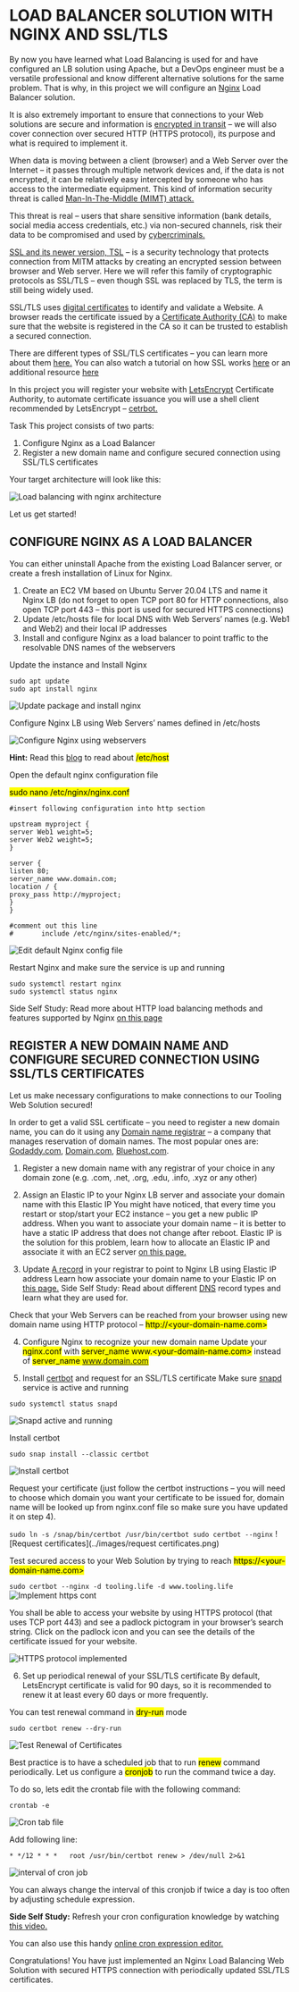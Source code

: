 # LOAD BALANCER SOLUTION WITH NGINX AND SSL/TLS

By now you have learned what Load Balancing is used for and have configured an LB solution using Apache, but a DevOps engineer must be a versatile professional and know different alternative solutions for the same problem. That is why, in this project we will configure an [Nginx](https://www.nginx.com) Load Balancer solution.

It is also extremely important to ensure that connections to your Web solutions are secure and information is [encrypted in transit](https://security.berkeley.edu/data-encryption-transit-guideline) – we will also cover connection over secured HTTP (HTTPS protocol), its purpose and what is required to implement it.

When data is moving between a client (browser) and a Web Server over the Internet – it passes through multiple network devices and, if the data is not encrypted, it can be relatively easy intercepted by someone who has access to the intermediate equipment. This kind of information security threat is called [Man-In-The-Middle (MIMT) attack.](https://en.wikipedia.org/wiki/Man-in-the-middle_attack)

This threat is real – users that share sensitive information (bank details, social media access credentials, etc.) via non-secured channels, risk their data to be compromised and used by [cybercriminals.](https://www.trendmicro.com/vinfo/us/security/definition/cybercriminals)

[SSL and its newer version, TSL](https://en.wikipedia.org/wiki/Transport_Layer_Security#SSL_1.0,_2.0,_and_3.0) – is a security technology that protects connection from MITM attacks by creating an encrypted session between browser and Web server. Here we will refer this family of cryptographic protocols as SSL/TLS – even though SSL was replaced by TLS, the term is still being widely used.

SSL/TLS uses [digital certificates](https://en.wikipedia.org/wiki/Public_key_certificate) to identify and validate a Website. A browser reads the certificate issued by a [Certificate Authority (CA)](https://en.wikipedia.org/wiki/Certificate_authority) to make sure that the website is registered in the CA so it can be trusted to establish a secured connection.

There are different types of SSL/TLS certificates – you can learn more about them [here.](https://blog.hubspot.com/marketing/what-is-ssl) You can also watch a tutorial on how SSL works [here](https://www.youtube.com/watch?v=T4Df5_cojAs) or an additional resource [here](https://www.youtube.com/watch?v=SJJmoDZ3il8)

In this project you will register your website with [LetsEncrypt](https://letsencrypt.org) Certificate Authority, to automate certificate issuance you will use a shell client recommended by LetsEncrypt – [cetrbot.](https://certbot.eff.org)

Task
This project consists of two parts:

1. Configure Nginx as a Load Balancer
2. Register a new domain name and configure secured connection using SSL/TLS certificates

Your target architecture will look like this:

![Load balancing with nginx architecture](../images/nginxlb-architecture.png)

Let us get started!


## CONFIGURE NGINX AS A LOAD BALANCER

You can either uninstall Apache from the existing Load Balancer server, or create a fresh installation of Linux for Nginx.

1. Create an EC2 VM based on Ubuntu Server 20.04 LTS and name it Nginx LB (do not forget to open TCP port 80 for HTTP connections, also open TCP port 443 – this port is used for secured HTTPS connections)
2. Update /etc/hosts file for local DNS with Web Servers’ names (e.g. Web1 and Web2) and their local IP addresses
3. Install and configure Nginx as a load balancer to point traffic to the resolvable DNS names of the webservers

Update the instance and Install Nginx

```
sudo apt update
sudo apt install nginx
```

![Update package and install nginx](../images/update-installnginx.png)

Configure Nginx LB using Web Servers’ names defined in /etc/hosts

![Configure Nginx using webservers](../images/etc-hosts.png)

**Hint:** Read this [blog](https://linuxize.com/post/how-to-edit-your-hosts-file/) to read about <mark>/etc/host</mark>

Open the default nginx configuration file

<mark>sudo nano /etc/nginx/nginx.conf</mark>

```
#insert following configuration into http section

upstream myproject {
server Web1 weight=5;
server Web2 weight=5;
}

server {
listen 80;
server_name www.domain.com;
location / {
proxy_pass http://myproject;
}
}

#comment out this line
#       include /etc/nginx/sites-enabled/*;
```

![Edit default Nginx config file](../images/editnginx-config.png)

Restart Nginx and make sure the service is up and running

```
sudo systemctl restart nginx
sudo systemctl status nginx
```

Side Self Study: Read more about HTTP load balancing methods and features supported by Nginx [on this page](https://docs.nginx.com/nginx/admin-guide/load-balancer/http-load-balancer/)


## REGISTER A NEW DOMAIN NAME AND CONFIGURE SECURED CONNECTION USING SSL/TLS CERTIFICATES

Let us make necessary configurations to make connections to our Tooling Web Solution secured!

In order to get a valid SSL certificate – you need to register a new domain name, you can do it using any [Domain name registrar](https://en.wikipedia.org/wiki/Domain_name_registrar) – a company that manages reservation of domain names. The most popular ones are: [Godaddy.com](https://www.godaddy.com/en-uk), [Domain.com](https://www.domain.com), [Bluehost.com](https://www.bluehost.com).

1. Register a new domain name with any registrar of your choice in any domain zone (e.g. .com, .net, .org, .edu, .info, .xyz or any other)
2. Assign an Elastic IP to your Nginx LB server and associate your domain name with this Elastic IP
You might have noticed, that every time you restart or stop/start your EC2 instance – you get a new public IP address. When you want to associate your domain name – it is better to have a static IP address that does not change after reboot. Elastic IP is the solution for this problem, learn how to allocate an Elastic IP and associate it with an EC2 server [on this page.](https://docs.aws.amazon.com/AWSEC2/latest/UserGuide/elastic-ip-addresses-eip.html)

3. Update [A record](https://www.cloudflare.com/en-gb/learning/dns/dns-records/dns-a-record/) in your registrar to point to Nginx LB using Elastic IP address
Learn how associate your domain name to your Elastic IP on [this page.](https://medium.com/progress-on-ios-development/connecting-an-ec2-instance-with-a-godaddy-domain-e74ff190c233)
Side Self Study: Read about different [DNS](https://www.cloudflare.com/en-gb/learning/dns/dns-records/) record types and learn what they are used for.

Check that your Web Servers can be reached from your browser using new domain name using HTTP protocol – <mark>http://<your-domain-name.com></mark>

4. Configure Nginx to recognize your new domain name
Update your <mark>nginx.conf</mark> with <mark>server_name www.<your-domain-name.com></mark> instead of <mark>server_name www.domain.com</mark>

5. Install [certbot](https://certbot.eff.org) and request for an SSL/TLS certificate
Make sure [snapd](https://snapcraft.io/snapd) service is active and running

`sudo systemctl status snapd`

![Snapd active and running](../images/snapd_active_running.png)


Install certbot

`sudo snap install --classic certbot`

![Install certbot](../images/install-classiccertbot.png)

Request your certificate (just follow the certbot instructions – you will need to choose which domain you want your certificate to be issued for, domain name will be looked up from nginx.conf file so make sure you have updated it on step 4).

``
sudo ln -s /snap/bin/certbot /usr/bin/certbot
sudo certbot --nginx
``
![Request certificates](../images/request certificates.png)


Test secured access to your Web Solution by trying to reach <mark>https://<your-domain-name.com></mark>

`sudo certbot --nginx -d tooling.life -d www.tooling.life`
![Implement https cont](../images/HTTPS-implement1.png)

You shall be able to access your website by using HTTPS protocol (that uses TCP port 443) and see a padlock pictogram in your browser’s search string.
Click on the padlock icon and you can see the details of the certificate issued for your website.

![HTTPS protocol implemented](../images/https-implemented.png)

6. Set up periodical renewal of your SSL/TLS certificate
By default, LetsEncrypt certificate is valid for 90 days, so it is recommended to renew it at least every 60 days or more frequently.

You can test renewal command in <mark>dry-run</mark> mode

`sudo certbot renew --dry-run`

![Test Renewal of Certificates](../images/test-renewalcerts.png)

Best practice is to have a scheduled job that to run <mark>renew</mark> command periodically. Let us configure a <mark>cronjob</mark> to run the command twice a day.

To do so, lets edit the crontab file with the following command:

`crontab -e`

![Cron tab file](../images/crontab-file.png)

Add following line:

`* */12 * * *   root /usr/bin/certbot renew > /dev/null 2>&1`

![interval of cron job](images/interval-cronjob.png)

You can always change the interval of this cronjob if twice a day is too often by adjusting schedule expression.

**Side Self Study:** Refresh your cron configuration knowledge by watching [this video.](https://www.youtube.com/watch?v=4g1i0ylvx3A)

You can also use this handy [online cron expression editor.](https://crontab.guru)

Congratulations!
You have just implemented an Nginx Load Balancing Web Solution with secured HTTPS connection with periodically updated SSL/TLS certificates.